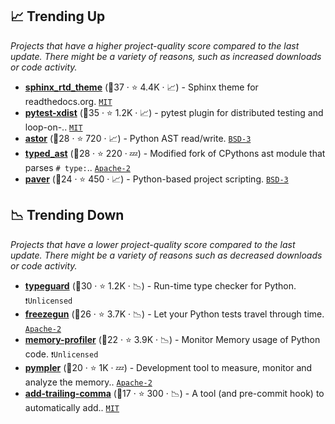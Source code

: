 ## 📈 Trending Up

_Projects that have a higher project-quality score compared to the last update. There might be a variety of reasons, such as increased downloads or code activity._

- <b><a href="https://github.com/readthedocs/sphinx_rtd_theme">sphinx_rtd_theme</a></b> (🥈37 ·  ⭐ 4.4K · 📈) - Sphinx theme for readthedocs.org. <code><a href="http://bit.ly/34MBwT8">MIT</a></code> <code><img src="https://www.sphinx-doc.org/en/master/_static/favicon.svg" style="display:inline;" width="13" height="13"></code>
- <b><a href="https://github.com/pytest-dev/pytest-xdist">pytest-xdist</a></b> (🥈35 ·  ⭐ 1.2K · 📈) - pytest plugin for distributed testing and loop-on-.. <code><a href="http://bit.ly/34MBwT8">MIT</a></code> <code><img src="https://docs.pytest.org/en/stable/_static/favicon.png" style="display:inline;" width="13" height="13"></code>
- <b><a href="https://github.com/berkerpeksag/astor">astor</a></b> (🥈28 ·  ⭐ 720 · 📈) - Python AST read/write. <code><a href="http://bit.ly/3aKzpTv">BSD-3</a></code>
- <b><a href="https://github.com/python/typed_ast">typed_ast</a></b> (🥈28 ·  ⭐ 220 · 💤) - Modified fork of CPythons ast module that parses `# type:`.. <code><a href="http://bit.ly/3nYMfla">Apache-2</a></code>
- <b><a href="https://github.com/paver/paver">paver</a></b> (🥉24 ·  ⭐ 450 · 📈) - Python-based project scripting. <code><a href="http://bit.ly/3aKzpTv">BSD-3</a></code>

## 📉 Trending Down

_Projects that have a lower project-quality score compared to the last update. There might be a variety of reasons such as decreased downloads or code activity._

- <b><a href="https://github.com/agronholm/typeguard">typeguard</a></b> (🥉30 ·  ⭐ 1.2K · 📉) - Run-time type checker for Python. <code>❗Unlicensed</code>
- <b><a href="https://github.com/spulec/freezegun">freezegun</a></b> (🥉26 ·  ⭐ 3.7K · 📉) - Let your Python tests travel through time. <code><a href="http://bit.ly/3nYMfla">Apache-2</a></code>
- <b><a href="https://github.com/pythonprofilers/memory_profiler">memory-profiler</a></b> (🥉22 ·  ⭐ 3.9K · 📉) - Monitor Memory usage of Python code. <code>❗Unlicensed</code>
- <b><a href="https://github.com/pympler/pympler">pympler</a></b> (🥉20 ·  ⭐ 1K · 💤) - Development tool to measure, monitor and analyze the memory.. <code><a href="http://bit.ly/3nYMfla">Apache-2</a></code>
- <b><a href="https://github.com/asottile/add-trailing-comma">add-trailing-comma</a></b> (🥉17 ·  ⭐ 300 · 📉) - A tool (and pre-commit hook) to automatically add.. <code><a href="http://bit.ly/34MBwT8">MIT</a></code>

